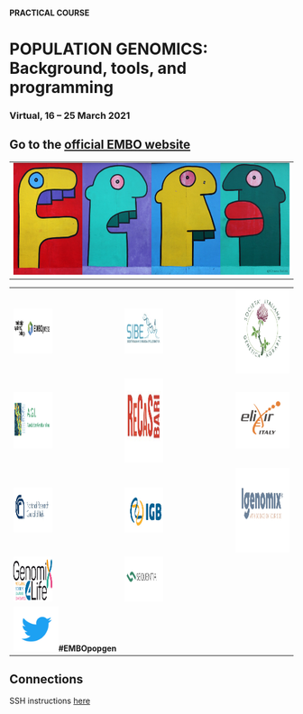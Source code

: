 #### PRACTICAL COURSE

# POPULATION GENOMICS: Background, tools, and programming
### Virtual, 16 – 25 March 2021

## Go to the [official EMBO website](https://meetings.embo.org/event/20-populationgenomics)


<table style="width:100%">
   <tr>
     <td><img src="./img/popgenlogo.png" alt="yay" height="200" width="700"></td>
     <tr/>
</table>


<table width="700">
   <tr>
   <td><a href="https://elixir-iib-training.github.io/website/"><img src="./img/logos/embo_press.png" alt="yay" height="80" width="400"></a></td>
   <td width="100"></td>
   <td><a href="https://www.elixir-europe.org/about-us/how-funded/eu-projects/excelerate"><img src="./img/logos/sibe.png" alt="yay" height="80" width="500"></a></td>
   <td width="100"></td>
   <td><a href="http://www.igb.cnr.it/"><img src="./img/logos/SIGA.png" alt="cnr" height="150" width="500"></a></td>
      </tr>
      <tr>
      <td><a href="http://www.genomix4life.com/it/"><img src="./img/logos/AGI.png" height="100" width="500"></a></td>
      <td width="100"></td>
      <td align="right"><a href="http://meetings.embo.org/event/19-population-genomics/"><img src="./img/logos/RECAS.png" alt="yay" height="150" width="500"></a></td>
      <td width="100"></td>
      <td align="center"><a href="http://home.infn.it/en/"><img src="./img/logos/ELIXIR.png" alt="yay" height="100" width="150"></a></td>
   </tr>
   <td><a href="https://elixir-iib-training.github.io/website/"><img src="./img/logos/CNR.png" alt="yay" height="80" width="500"></a></td>
   <td width="100"></td>
   <td><a href="https://www.elixir-europe.org/about-us/how-funded/eu-projects/excelerate"><img src="./img/logos/IGB-logo.jpg" alt="yay" height="80" width="500"></a></td>
   <td width="100"></td>
   <td><a href="http://www.igb.cnr.it/"><img src="./img/logos/IGENOMIX.png" alt="cnr" height="150" width="700"></a></td>
   </tr>
<td><a href="https://elixir-iib-training.github.io/website/"><img src="./img/logos/Logo_genomix4life.png" alt="yay" height="80" width="500"></a></td>
   <td width="100"></td>
   <td><a href="https://www.elixir-europe.org/about-us/how-funded/eu-projects/excelerate"><img src="./img/logos/SEQUENTIA.png" alt="yay" height="80" width="500"></a></td>
   <td width="100"></td>
   <tr>
    <td colspan="4"><img src="./img/tw.png" alt="yay" height="80" width="80"><b>#EMBOpopgen</b></td>    
   </tr>
</table>



## Connections
SSH instructions [here](WiFi-SSHinstruction.md)
